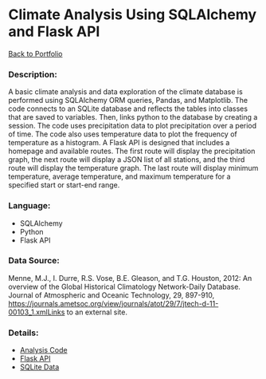 # Climate Analysis Using SQLAlchemy and Flask API
[Back to Portfolio](https://github.com/cindyd97/Data-Analysis-Portfolio-Cindy)
### Description: 
A basic climate analysis and data exploration of the climate database is performed using SQLAlchemy ORM queries, Pandas, and Matplotlib. The code connects to an SQLite database and reflects the tables into classes that are saved to variables. Then, links python to the database by creating a session. The code uses precipitation data to plot precipitation over a period of time. The code also uses temperature data to plot the frequency of temperature as a histogram. 
A Flask API is designed that includes a homepage and available routes. The first route will display the precipitation graph, the next route will display a JSON list of all stations, and the third route will display the temperature graph. The last route will display minimum temperature, average temperature, and maximum temperature for a specified start or start-end range.

### Language:
- SQLAlchemy
- Python
- Flask API

### Data Source:
Menne, M.J., I. Durre, R.S. Vose, B.E. Gleason, and T.G. Houston, 2012: An overview of the Global Historical Climatology Network-Daily Database. Journal of Atmospheric and Oceanic Technology, 29, 897-910, https://journals.ametsoc.org/view/journals/atot/29/7/jtech-d-11-00103_1.xmlLinks to an external site.

### Details:
- [Analysis Code](https://github.com/cindyd97/Climate-Analysis-Using-SQLAlchemy-Flask-API/blob/main/climate_starter.ipynb)
- [Flask API](https://github.com/cindyd97/Climate-Analysis-Using-SQLAlchemy-Flask-API/blob/main/Surfsup/app.py)
- [SQLite Data](https://github.com/cindyd97/Climate-Analysis-Using-SQLAlchemy-Flask-API/blob/main/Resources/hawaii.sqlite)
